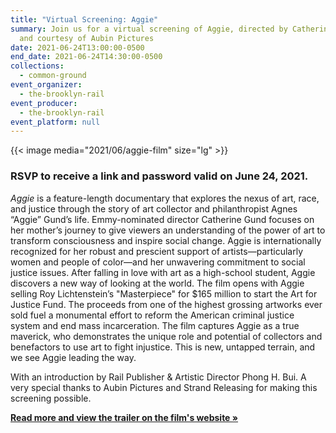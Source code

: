 ```yaml
---
title: "Virtual Screening: Aggie"
summary: Join us for a virtual screening of Aggie, directed by Catherine Gund
  and courtesy of Aubin Pictures
date: 2021-06-24T13:00:00-0500
end_date: 2021-06-24T14:30:00-0500
collections:
  - common-ground
event_organizer:
  - the-brooklyn-rail
event_producer:
  - the-brooklyn-rail
event_platform: null
---
```

{{< image media="2021/06/aggie-film" size="lg" >}}



### RSVP to receive a link and password valid on June 24, 2021. 

*Aggie* is a feature-length documentary that explores the nexus of art, race, and justice through the story of art collector and philanthropist Agnes “Aggie” Gund’s life. Emmy-nominated director Catherine Gund focuses on her mother’s journey to give viewers an understanding of the power of art to transform consciousness and inspire social change. Aggie is internationally recognized for her robust and prescient support of artists—particularly women and people of color—and her unwavering commitment to social justice issues. After falling in love with art as a high-school student, Aggie discovers a new way of looking at the world. The film opens with Aggie selling Roy Lichtenstein’s "Masterpiece" for $165 million to start the Art for Justice Fund. The proceeds from one of the highest grossing artworks ever sold fuel a monumental effort to reform the American criminal justice system and end mass incarceration. The film captures Aggie as a true maverick, who demonstrates the unique role and potential of collectors and benefactors to use art to fight injustice. This is new, untapped terrain, and we see Aggie leading the way.



With an introduction by Rail Publisher & Artistic Director Phong H. Bui. A very special thanks to Aubin Pictures and Strand Releasing for making this screening possible. 



**[Read more and view the trailer on the film's website »](https://aggiefilm.com/)**